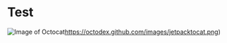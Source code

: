 # Test

![Image of Octocat](https://octodex.github.com/images/jetpacktocat.png)https://octodex.github.com/images/jetpacktocat.png)
